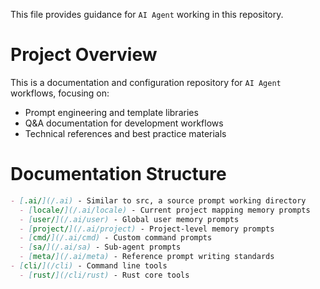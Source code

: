 This file provides guidance for `AI Agent` working in this repository.




# Project Overview

This is a documentation and configuration repository for `AI Agent` workflows, focusing on:
- Prompt engineering and template libraries
- Q&A documentation for development workflows
- Technical references and best practice materials




# Documentation Structure

```md
- [.ai/](/.ai) - Similar to src, a source prompt working directory
  - [locale/](/.ai/locale) - Current project mapping memory prompts
  - [user/](/.ai/user) - Global user memory prompts
  - [project/](/.ai/project) - Project-level memory prompts
  - [cmd/](/.ai/cmd) - Custom command prompts
  - [sa/](/.ai/sa) - Sub-agent prompts
  - [meta/](/.ai/meta) - Reference prompt writing standards
- [cli/](/cli) - Command line tools
  - [rust/](/cli/rust) - Rust core tools
```

